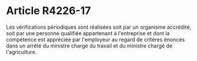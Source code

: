 # Article R4226-17

Les vérifications périodiques sont réalisées soit par un organisme accrédité, soit par une personne qualifiée appartenant à l'entreprise et dont la compétence est appréciée par l'employeur au regard de critères énoncés dans un arrêté du ministre chargé du travail et du ministre chargé de l'agriculture.